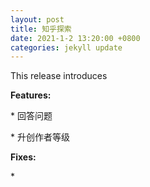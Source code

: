 ```yaml
---
layout: post
title: 知乎探索
date: 2021-1-2 13:20:00 +0800
categories: jekyll update
---
```


This release introduces

**Features:**

\* 回答问题

\* 升创作者等级

**Fixes:**

\*&nbsp;
